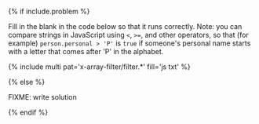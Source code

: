 {% if include.problem %}

Fill in the blank in the code below so that it runs correctly.
Note: you can compare strings in JavaScript using `<`, `>=`, and other operators,
so that (for example) `person.personal > 'P'` is `true`
if someone's personal name starts with a letter that comes after 'P' in the alphabet.

{% include multi pat='x-array-filter/filter.*' fill='js txt' %}

{% else %}

FIXME: write solution

{% endif %}
